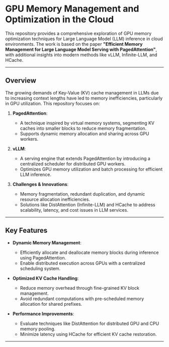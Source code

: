 # GPU Memory Management and Optimization in the Cloud

This repository provides a comprehensive exploration of GPU memory optimization techniques for Large Language Model (LLM) inference in cloud environments. The work is based on the paper **"Efficient Memory Management for Large Language Model Serving with PagedAttention"**, with additional insights into modern methods like vLLM, Infinite-LLM, and HCache.

---

## Overview

The growing demands of Key-Value (KV) cache management in LLMs due to increasing context lengths have led to memory inefficiencies, particularly in GPU utilization. This repository focuses on:

1. **PagedAttention**:
   - A technique inspired by virtual memory systems, segmenting KV caches into smaller blocks to reduce memory fragmentation.
   - Supports dynamic memory allocation and sharing across GPU workers.

2. **vLLM**:
   - A serving engine that extends PagedAttention by introducing a centralized scheduler for distributed GPU workers.
   - Optimizes GPU memory utilization and batch processing for efficient LLM inference.

3. **Challenges & Innovations**:
   - Memory fragmentation, redundant duplication, and dynamic resource allocation inefficiencies.
   - Solutions like DistAttention (Infinite-LLM) and HCache to address scalability, latency, and cost issues in LLM services.

---

## Key Features

- **Dynamic Memory Management**:
  - Efficiently allocate and deallocate memory blocks during inference using PagedAttention.
  - Enable distributed execution across GPUs with a centralized scheduling system.

- **Optimized KV Cache Handling**:
  - Reduce memory overhead through fine-grained KV block management.
  - Avoid redundant computations with pre-scheduled memory allocation for shared prefixes.

- **Performance Improvements**:
  - Evaluate techniques like DistAttention for distributed GPU and CPU memory pooling.
  - Minimize latency using HCache for efficient KV cache restoration.

---

